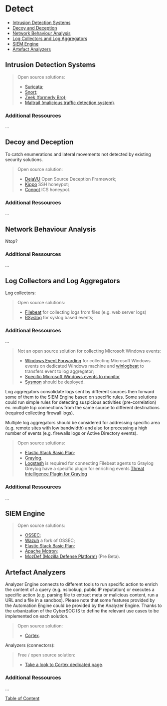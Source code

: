 
# Detect
  * [Intrusion Detection Systems](#intrusion-detection-systems)
  * [Decoy and Deception](#decoy-and-deception)
  * [Network Behaviour Analysis](#network-behaviour-analysis)
  * [Log Collectors and Log Aggregators](#log-collectors-and-log-aggregators)
  * [SIEM Engine](#siem-engine)
  * [Artefact Analyzers](#artefacts-analyzers)

## Intrusion Detection Systems
> Open source solutions:
> - [Suricata](https://suricata-ids.org/);
> - [Snort](https://www.snort.org/);
> - [Zeek (formerly Bro)](https://zeek.org/);
> - [Maltrail (malicious traffic detection system)](https://github.com/stamparm/maltrail).

### Additional Ressources
...

## Decoy and Deception
To catch enumerations and lateral movements not detected by existing security solutions.
> Open source solution:
> - [DejaVU](https://github.com/bhdresh/Dejavu) Open Source Deception Framework;
> - [Kippo](https://github.com/desaster/kippo) SSH honeypot;
> - [Conpot](https://github.com/mushorg/conpot) ICS honeypot.

### Additional Ressources
...

## Network Behaviour Analysis
Ntop?

### Additional Ressources
...

## Log Collectors and Log Aggregators 
Log collectors:
> Open source solutions:
> - [Filebeat](https://www.elastic.co/beats/filebeat) for collecting logs from files (e.g. web server logs) 
> - [RSyslog](https://www.rsyslog.com/) for syslog based events;

### Additional Ressources
...

> Not an open source solution for collecting Microsoft Windows events:
> - [Windows Event Forwarding](https://docs.microsoft.com/en-us/windows/security/threat-protection/use-windows-event-forwarding-to-assist-in-intrusion-detection) for collecting Microsoft Windows events on dedicated Windows machine and [winlogbeat](https://www.elastic.co/fr/beats/winlogbeat) to transfers event to log aggregator;
> - [Specific Microsoft Windows events to monitor](https://docs.microsoft.com/en-us/windows-server/identity/ad-ds/plan/appendix-l--events-to-monitor)
> - [Sysmon](https://docs.microsoft.com/en-us/sysinternals/downloads/sysmon) should be deployed.

Log aggregators consolidate logs sent by different sources then forward some of them to the SIEM Engine based on specific rules. Some solutions could run simple rules for detecting suspicious activities (pre-correlation) ex. multiple tcp connections from the same source to different destinations (required collecting firewall logs).

Multiple log aggregators should be considered for addressing specific area (e.g. remote sites with low bandwidth) and also for processing a high number of events (e.g. firewalls logs or Active Directory events).
> Open source solutions:
> - [Elastic Stack Basic Plan](https://www.elastic.co/siem);
> - [Graylog](https://www.graylog.org/products/open-source).
> - [Logstash](https://www.elastic.co/logstash) is required for connecting Filebeat agents to Graylog
>  Greylog have a specific plugin for enriching events [Threat Intelligence Plugin for Graylog](https://github.com/Graylog2/graylog-plugin-threatintel)

### Additional Ressources
...

## SIEM Engine
> Open source solutions:
> - [OSSEC](https://www.ossec.net/);
> - [Wazuh](https://wazuh.com/) a fork of OSSEC;
> - [Elastic Stack Basic Plan](https://www.elastic.co/siem);
> - [Apache Motron](https://metron.apache.org/);
> - [MozDef (Mozilla Defense Platform)](https://github.com/mozilla/MozDef) (Pre Beta).

## Artefact Analyzers
Analyzer Engine connects to different tools to run specific action to enrich the content of a query (e.g. nslookup, public IP reputation) or executes a specific action (e.g. parsing file to extract meta or malicious content, run a URL and a file in a sandbox).
Please note that some features provided by the Automation Engine could be provided by the Analyzer Engine. Thanks to the urbanization of the CyberSOC IS to define the relevant use cases to be implemented on each solution. 
> Open source solution:
> - [Cortex](https://github.com/TheHive-Project/Cortex).

Analyzers (connectors):
> Free / open source solution:
> - [Take a look to Cortex dedicated page](https://github.com/TheHive-Project/CortexDocs/blob/master/analyzer_requirements.md).

### Additional Ressources
...

[Table of Content](https://github.com/skhemissa/Open-Source-CyberSOC#table-of-content)
